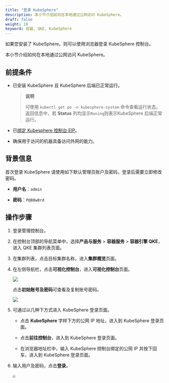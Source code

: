 ```yaml
---
title: "登录 KubeSphere"
description: 本小节介绍如何在本地通过公网访问 KubeSphere。
draft: false
weight: 10
keyword: 容器, QKE, KubeSphere
---
```


如果您安装了 KubeSphere，则可以使用浏览器登录 KubeSphere 控制台。

本小节介绍如何在本地通过公网访问 KubeSphere。

## 前提条件

- 已安装 KubeSphere 且 KubeSphere 后端已正常运行。

  > **说明**
  >
  > 可使用 `kubectl get po -n kubesphere-system`	命令查看运行状态。返回信息中，若 **Status** 列均显示`Runing`则表示KubeSphere 后端正常运行。

- 已[绑定 Kubesphere 控制台 EIP](../bind_eip/)。

- 确保用于访问的机器具备访问外网的能力。

## 背景信息

首次登录 KubeSphere 请使用如下默认管理员账户及密码，登录后需要立即修改密码。

- **用户名**：`admin`

- **密码**：`P@88w0rd`

## 操作步骤

1. 登录管理控制台。

2. 在控制台顶部的导航菜单中，选择**产品与服务** > **容器服务** > **容器引擎 QKE**，进入 QKE 集群列表页面。

3. 在集群列表，点击目标集群名称，进入**集群概览**页面。

4. 在左侧导航栏，点击**可视化控制台**，进入**可视化控制台**页面。

   ![](../../../_images/bind_eip_done.png)

   点击**初始账号及密码**可查看及复制账号密码。

   ![](../../../_images/init_user_pass.png)

5. 可通过以几种下方式进入 KubeSphere 登录页面。

   - 点击 **KubeSphere** 字样下方的公网 IP 地址，进入到 KubeSphere 登录页面。

   - 点击**前往控制台**，进入到 KubeSphere 登录页面。

   - 在浏览器地址栏中，输入 KubeSphere 控制台绑定的公网 IP 并按下回车，进入到 KubeSphere 登录页面。

     

7. 输入用户及密码，点击**登录**。

   ​	<img src="/container/qke_plus/_images/kubesphere_login.png" style="zoom:50%;" />

